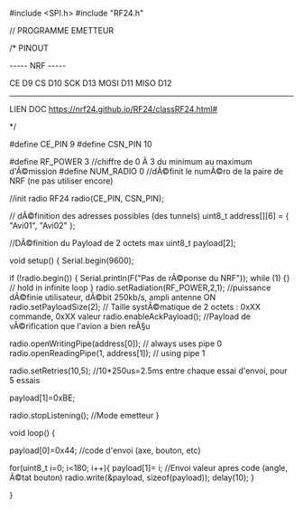 #include <SPI.h>
#include "RF24.h"

// PROGRAMME EMETTEUR

/*  PINOUT

-----  NRF  -----

CE    D9
CS    D10
SCK   D13
MOSI  D11
MISO  D12

----------------

LIEN DOC
https://nrf24.github.io/RF24/classRF24.html#

*/


#define CE_PIN 9
#define CSN_PIN 10

#define RF_POWER 3 //chiffre de 0 Ã  3 du minimum au maximum d'Ã©mission
#define NUM_RADIO 0 //dÃ©finit le numÃ©ro de la paire de NRF (ne pas utiliser encore)

//init radio
RF24 radio(CE_PIN, CSN_PIN);

// dÃ©finition des adresses possibles (des tunnels)
uint8_t address[][6] = { "Avi01", "Avi02" };

//DÃ©finition du Payload de 2 octets max
uint8_t payload[2];

void setup() {
  Serial.begin(9600);
  
  if (!radio.begin()) {
    Serial.println(F("Pas de rÃ©ponse du NRF"));
    while (1) {}  // hold in infinite loop
  }
  radio.setRadiation(RF_POWER,2,1); //puissance dÃ©finie utilisateur, dÃ©bit 250kb/s, ampli antenne ON
  radio.setPayloadSize(2); // Taille systÃ©matique de 2 octets : 0xXX commande, 0xXX valeur
  radio.enableAckPayload(); //Payload de vÃ©rification que l'avion a bien reÃ§u

  radio.openWritingPipe(address[0]);  // always uses pipe 0
  radio.openReadingPipe(1, address[1]);  // using pipe 1

  radio.setRetries(10,5); //10*250us=2.5ms entre chaque essai d'envoi, pour 5 essais

  payload[1]=0xBE;

  radio.stopListening();  //Mode emetteur
}

void loop() {

  payload[0]=0x44;  //code d'envoi (axe, bouton, etc)
  
  for(uint8_t i=0; i<180; i++){
    payload[1]= i;  //Envoi valeur apres code (angle, Ã©tat bouton)
    radio.write(&payload, sizeof(payload));
    delay(10);
  }

}
